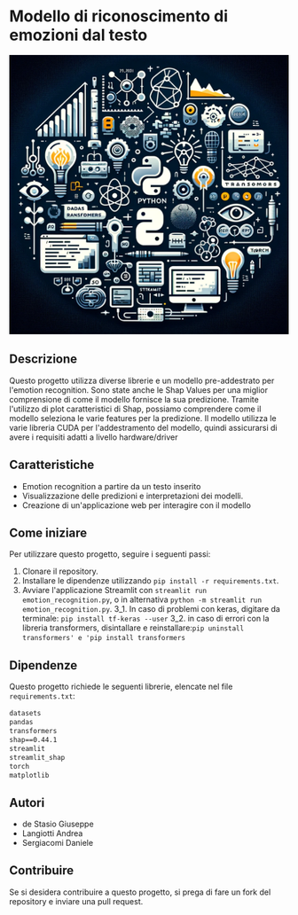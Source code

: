 # Modello di riconoscimento di emozioni dal testo 

![Copertina del README](/copertina.jpg)


## Descrizione
Questo progetto utilizza diverse librerie e un modello pre-addestrato per l'emotion recognition. Sono state anche le Shap Values per una miglior comprensione di come il modello fornisce la sua predizione. Tramite l'utilizzo di plot caratteristici di Shap, possiamo comprendere come il modello seleziona le varie features per la predizione. Il modello utilizza le varie libreria CUDA per l'addestramento del modello, quindi assicurarsi di avere i requisiti adatti a livello hardware/driver

## Caratteristiche
- Emotion recognition a partire da un testo inserito
- Visualizzazione delle predizioni e interpretazioni dei modelli.
- Creazione di un'applicazione web per interagire con il modello

## Come iniziare
Per utilizzare questo progetto, seguire i seguenti passi:
1. Clonare il repository.
2. Installare le dipendenze utilizzando `pip install -r requirements.txt`.
3. Avviare l'applicazione Streamlit con `streamlit run emotion_recognition.py`, o in alternativa `python -m streamlit run emotion_recognition.py`.
  3_1. In caso di problemi con keras, digitare da terminale: `pip install tf-keras --user`
  3_2. in caso di errori con la libreria transformers, disintallare e reinstallare:`pip uninstall transformers' e 'pip install transformers`

## Dipendenze
Questo progetto richiede le seguenti librerie, elencate nel file `requirements.txt`:

```
datasets
pandas
transformers
shap==0.44.1
streamlit
streamlit_shap
torch
matplotlib
```

## Autori
- de Stasio Giuseppe 
- Langiotti Andrea 
- Sergiacomi Daniele


## Contribuire
Se si desidera contribuire a questo progetto, si prega di fare un fork del repository e inviare una pull request.


